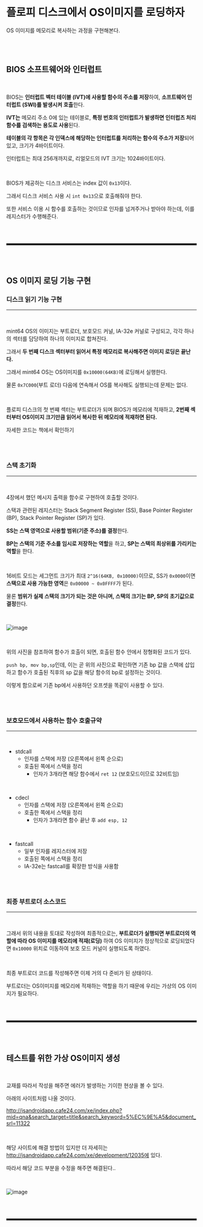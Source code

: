 # 플로피 디스크에서 OS이미지를 로딩하자

OS 이미지를 메모리로 복사하는 과정을 구현해본다.

<br><br>

## BIOS 소프트웨어와 인터럽트

<br>

BIOS는 **인터럽트 벡터 테이블 (IVT)에 사용할 함수의 주소를 저장**하여, **소프트웨어 인터럽트 (SWI)를 발생시켜 호출**한다.

**IVT는** 메모리 주소 0에 있는 테이블로, **특정 번호의 인터럽트가 발생하면 인터럽츠 처리 함수를 검색하는 용도로 사용**된다.

**테이블의 각 항목은 각 인덱스에 해당하는 인터럽트를 처리하는 함수의 주소가 저장**되어 있고, 크기가 4바이트이다.

인터럽트는 최대 256개까지로, 리얼모드의 IVT 크기는 1024바이트이다.

<br>

BIOS가 제공하는 디스크 서비스는 index 값이 ```0x13```이다.

그래서 디스크 서비스 사용 시 ```int 0x13```으로 호출해줘야 한다.

또한 서비스 이용 시 함수를 호출하는 것이므로 인자를 넘겨주거나 받아야 하는데, 이를 레지스터가 수행해준다.

<br><br>
<hr style="border: 2px solid;">
<br><br>

## OS 이미지 로딩 기능 구현
### 디스크 읽기 기능 구현
---

<br>

mint64 OS의 이미지는 부트로더, 보호모드 커널, IA-32e 커널로 구성되고, 각각 하나의 섹터를 담당하여 하나의 이미지로 합쳐진다.

그래서 **두 번째 디스크 섹터부터 읽어서 특정 메모리로 복사해주면 이미지 로딩은 끝난다.**

그래서 mint64 OS는 OS이미지를 ```0x10000(64KB)```에 로딩해서 실행한다. 

물론 ```0x7C000```(부트 로더) 다음에 연속해서 OS를 복사해도 실행되는데 문제는 없다.

<br>

플로피 디스크의 첫 번쨰 섹터는 부트로더가 되며 BIOS가 메모리에 적재하고, **2번째 섹터부터 OS이미지 크기만큼 읽어서 복사한 뒤 메모리에 적재하면 된다.**

자세한 코드는 책에서 확인하기

<br><br>

### 스택 초기화
---

<br>

4장에서 했던 메시지 출력을 함수로 구현하여 호출할 것이다.

스택과 관련된 레지스터는 Stack Segment Register (SS), Base Pointer Register (BP), Stack Pointer Register (SP)가 있다.

**SS는 스택 영역으로 사용할 범위(기준 주소)를 결정**한다.

**BP는 스택의 기준 주소를 임시로 저장하는 역할**을 하고, **SP는 스택의 최상위를 가리키는 역할**을 한다.

<br>

16비트 모드는 세그먼트 크기가 최대 ```2^16(64KB, 0x10000)```이므로, SS가 ```0x0000```이면 **스택으로 사용 가능한 영역**은 ```0x00000 ~ 0x0FFFF```가 된다.

물론 **범위가 실제 스택의 크기가 되는 것은 아니며, 스택의 크기는 BP, SP의 초기값으로 결정**한다.

<br>

![image](https://user-images.githubusercontent.com/52172169/193410837-287b262f-844e-48b3-b6bd-cd2574938167.png)

<br>

위의 사진을 참조하여 함수가 호출이 되면, 호출된 함수 안에서 정형화된 코드가 있다.

```push bp, mov bp,sp```인데, 이는 곧 위의 사진으로 확인하면 기존 bp 값을 스택에 삽입하고 함수가 호출된 직후의 sp 값을 해당 함수의 bp로 설정하는 것이다.

이렇게 함으로써 기존 bp에서 사용하던 오프셋을 똑같이 사용할 수 있다.

<br><br>

### 보호모드에서 사용하는 함수 호출규약
---

<br>

+ stdcall
  + 인자를 스택에 저장 (오른쪽에서 왼쪽 순으로)
  + 호출된 쪽에서 스택을 정리
    + 인자가 3개라면 해당 함수에서 ```ret 12``` (보호모드이므로 32비트임)

<br>

+ cdecl
  + 인자를 스택에 저장 (오른쪽에서 왼쪽 순으로)
  + 호출한 쪽에서 스택을 정리
    + 인자가 3개라면 함수 끝난 후 ```add esp, 12``` 

<br>

+ fastcall
  + 일부 인자를 레지스터에 저장
  + 호출된 쪽에서 스택을 정리
  + IA-32e는 fastcall를 확장한 방식을 사용함

<br><br>

### 최종 부트로더 소스코드
---

<br>

그래서 위의 내용을 토대로 작성하여 최종적으로는, **부트로더가 실행되면 부트로더의 역할에 따라 OS 이미지를 메모리에 적재(로딩)** 하여 OS 이미지가 정상적으로 로딩되었다면 ```0x10000``` 위치로 이동하여 보호 모드 커널이 실행되도록 하였다.

<br>

최종 부트로더 코드를 작성해주면 이제 거의 다 준비가 된 상태이다.

부트로더는 OS이미지를 메모리에 적재하는 역할을 하기 때문에 우리는 가상의 OS 이미지가 필요하다.

<br><br>
<hr style="border: 2px solid;">
<br><br>

## 테스트를 위한 가상 OS이미지 생성

<br>

교재를 따라서 작성을 해주면 에러가 발생하는 기이한 현상을 볼 수 있다.

아래의 사이트처럼 나올 것이다.

http://jsandroidapp.cafe24.com/xe/index.php?mid=qna&search_target=title&search_keyword=5%EC%9E%A5&document_srl=11322

<br>

해당 사이트에 해결 방법이 있지만 더 자세히는 http://jsandroidapp.cafe24.com/xe/development/12035에 있다.

따라서 해당 코드 부분을 수정을 해주면 해결된다..

<br>

![image](https://user-images.githubusercontent.com/52172169/193450008-fa922fb4-df12-4cd5-8186-3af143ef35e1.png)

<br><br>
<hr style="border: 2px solid;">
<br><br>
